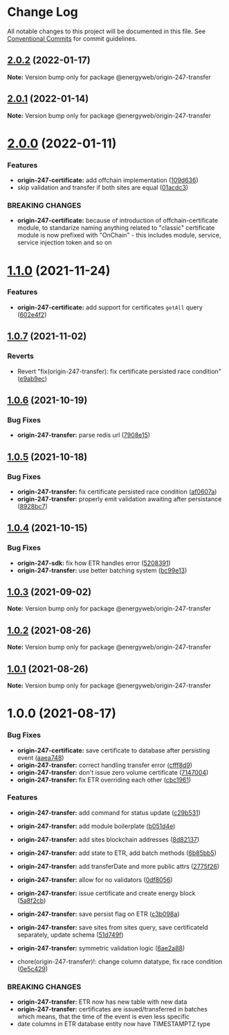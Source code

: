 # Change Log

All notable changes to this project will be documented in this file.
See [Conventional Commits](https://conventionalcommits.org) for commit guidelines.

## [2.0.2](https://github.com/energywebfoundation/origin-247-sdk/compare/@energyweb/origin-247-transfer@2.0.1...@energyweb/origin-247-transfer@2.0.2) (2022-01-17)

**Note:** Version bump only for package @energyweb/origin-247-transfer





## [2.0.1](https://github.com/energywebfoundation/origin-247-sdk/compare/@energyweb/origin-247-transfer@2.0.0...@energyweb/origin-247-transfer@2.0.1) (2022-01-14)

**Note:** Version bump only for package @energyweb/origin-247-transfer





# [2.0.0](https://github.com/energywebfoundation/origin-247-sdk/compare/@energyweb/origin-247-transfer@1.1.0...@energyweb/origin-247-transfer@2.0.0) (2022-01-11)


### Features

* **origin-247-certificate:** add offchain implementation ([109d636](https://github.com/energywebfoundation/origin-247-sdk/commit/109d63658684285e61f046998b31f146a59c5c1e))
* skip validation and transfer if both sites are equal ([01acdc3](https://github.com/energywebfoundation/origin-247-sdk/commit/01acdc3b40b57ca4ef455c5a8a3d7da3253f9018))


### BREAKING CHANGES

* **origin-247-certificate:** because of introduction of offchain-certificate module,
to standarize naming anything related to "classic" certificate module is now prefixed with
"OnChain" - this includes module, service, service injection token and so on





# [1.1.0](https://github.com/energywebfoundation/origin-247-sdk/compare/@energyweb/origin-247-transfer@1.0.7...@energyweb/origin-247-transfer@1.1.0) (2021-11-24)


### Features

* **origin-247-certificate:** add support for certificates `getAll` query ([602e4f2](https://github.com/energywebfoundation/origin-247-sdk/commit/602e4f257b2af610cf56263b55cc43090085d7e3))





## [1.0.7](https://github.com/energywebfoundation/origin-247-sdk/compare/@energyweb/origin-247-transfer@1.0.6...@energyweb/origin-247-transfer@1.0.7) (2021-11-02)


### Reverts

* Revert "fix(origin-247-transfer): fix certificate persisted race condition" ([e9ab9ec](https://github.com/energywebfoundation/origin-247-sdk/commit/e9ab9ec9c514880bebdc0c41392fdb49cfcae129))





## [1.0.6](https://github.com/energywebfoundation/origin-247-sdk/compare/@energyweb/origin-247-transfer@1.0.5...@energyweb/origin-247-transfer@1.0.6) (2021-10-19)


### Bug Fixes

* **origin-247-transfer:** parse redis url ([7908e15](https://github.com/energywebfoundation/origin-247-sdk/commit/7908e153ec3f6b80fda93a2001f6b916f7a0891b))





## [1.0.5](https://github.com/energywebfoundation/origin-247-sdk/compare/@energyweb/origin-247-transfer@1.0.4...@energyweb/origin-247-transfer@1.0.5) (2021-10-18)


### Bug Fixes

* **origin-247-transfer:** fix certificate persisted race condition ([af0607a](https://github.com/energywebfoundation/origin-247-sdk/commit/af0607a608a997f0430a05a87ef7ed5795a81b42))
* **origin-247-transfer:** properly emit validation awaiting after persistance ([8928bc7](https://github.com/energywebfoundation/origin-247-sdk/commit/8928bc7bd06a78caa5fa87b4dc85777c47af5f97))





## [1.0.4](https://github.com/energywebfoundation/origin-247-sdk/compare/@energyweb/origin-247-transfer@1.0.3...@energyweb/origin-247-transfer@1.0.4) (2021-10-15)


### Bug Fixes

* **origin-247-sdk:** fix how ETR handles error ([5208391](https://github.com/energywebfoundation/origin-247-sdk/commit/520839106741c9b438cc2fbd50c4ccf7d4ab020c))
* **origin-247-transfer:** use better batching system ([bc99e13](https://github.com/energywebfoundation/origin-247-sdk/commit/bc99e132c28adb7e9065895f7f92d9787b7c705f))





## [1.0.3](https://github.com/energywebfoundation/origin-247-sdk/compare/@energyweb/origin-247-transfer@1.0.2...@energyweb/origin-247-transfer@1.0.3) (2021-09-02)

**Note:** Version bump only for package @energyweb/origin-247-transfer





## [1.0.2](https://github.com/energywebfoundation/origin-247-sdk/compare/@energyweb/origin-247-transfer@1.0.1...@energyweb/origin-247-transfer@1.0.2) (2021-08-26)

**Note:** Version bump only for package @energyweb/origin-247-transfer





## [1.0.1](https://github.com/energywebfoundation/origin-247-sdk/compare/@energyweb/origin-247-transfer@1.0.0...@energyweb/origin-247-transfer@1.0.1) (2021-08-26)

**Note:** Version bump only for package @energyweb/origin-247-transfer





# 1.0.0 (2021-08-17)


### Bug Fixes

* **origin-247-certificate:** save certificate to database after persisting event ([aaea748](https://github.com/energywebfoundation/origin-247-sdk/commit/aaea748cc3f07f49febfc670928ceabcc08c3af1))
* **origin-247-transfer:** correct handling transfer error ([cfff8d9](https://github.com/energywebfoundation/origin-247-sdk/commit/cfff8d98f441ecbe07600542e265147dab4d4eb9))
* **origin-247-transfer:** don't issue zero volume certificate ([7147004](https://github.com/energywebfoundation/origin-247-sdk/commit/71470041a2d5b476e55cb70d9e660a96a1c506ef))
* **origin-247-transfer:** fix ETR overriding each other ([cbc1961](https://github.com/energywebfoundation/origin-247-sdk/commit/cbc1961a9ed5809b236c7c0b9e57ae5d3981d69c))


### Features

* **origin-247-transfer:** add command for status update ([c29b531](https://github.com/energywebfoundation/origin-247-sdk/commit/c29b531b9a753c6b70155def53a1b7063f489e5e))
* **origin-247-transfer:** add module boilerplate ([b051d4e](https://github.com/energywebfoundation/origin-247-sdk/commit/b051d4e7754766b355bf54ba81f13038ec491e5f))
* **origin-247-transfer:** add sites blockchain addresses ([8d82137](https://github.com/energywebfoundation/origin-247-sdk/commit/8d8213738661a8a90ee75aab1d6d832816949c51))
* **origin-247-transfer:** add state to ETR, add batch methods ([6b85bb5](https://github.com/energywebfoundation/origin-247-sdk/commit/6b85bb585a56e556bf5743c2d400fae974fd9c69))
* **origin-247-transfer:** add transferDate and more public attrs ([2775f26](https://github.com/energywebfoundation/origin-247-sdk/commit/2775f260af6706f7750741edb1c53fabf90d203d))
* **origin-247-transfer:** allow for no validators ([0df8056](https://github.com/energywebfoundation/origin-247-sdk/commit/0df8056996a1b14622a3a86830384408f16ee219))
* **origin-247-transfer:** issue certificate and create energy block ([5a8f2cb](https://github.com/energywebfoundation/origin-247-sdk/commit/5a8f2cb3c60bac671fa101e303ad8269d969c2ba))
* **origin-247-transfer:** save persist flag on ETR ([c3b098a](https://github.com/energywebfoundation/origin-247-sdk/commit/c3b098a63db478addb237ec2eabb36b018a607da))
* **origin-247-transfer:** save sites from sites query, save certificateId separately, update schema ([51d749f](https://github.com/energywebfoundation/origin-247-sdk/commit/51d749fdb16186e04f0a8c2aa1b6f152a07b63e9))
* **origin-247-transfer:** symmetric validation logic ([6ae2a88](https://github.com/energywebfoundation/origin-247-sdk/commit/6ae2a88f0db3eb27f4660b855b1f27a46d3865fe))


* chore(origin-247-transfer)!: change column datatype, fix race condition ([0e5c429](https://github.com/energywebfoundation/origin-247-sdk/commit/0e5c42968a172473a7d714ce9c4cad5c82759a8d))


### BREAKING CHANGES

* **origin-247-transfer:** ETR now has new table with new data
* **origin-247-transfer:** certificates are issued/transferred in batches which means, that the time of the event is even less specific
* date columns in ETR database entity now have TIMESTAMPTZ type
